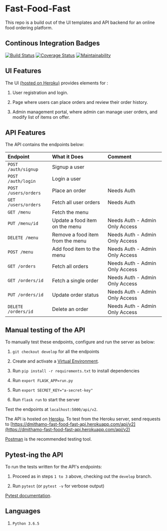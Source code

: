# Fast-Food-Fast

This repo is a build out of the UI templates and API backend for an online food ordering platform.

## Continous Integration Badges

[![Build Status](https://travis-ci.org/dmithamo/fast-food-fast.svg?branch=develop)](https://travis-ci.org/dmithamo/fast-food-fast) [![Coverage Status](https://coveralls.io/repos/github/dmithamo/fast-food-fast/badge.svg?branch=develop)](https://coveralls.io/github/dmithamo/fast-food-fast?branch=develop) [![Maintainability](https://api.codeclimate.com/v1/badges/8450eb14df4a1833c544/maintainability)](https://codeclimate.com/github/dmithamo/fast-food-fast/maintainability)

## UI Features

The UI [(hosted on Heroku)](https://dmithamo-fastfoodfast-ui-v2.herokuapp.com/) provides elements for :

1. User registration and login.

2. Page where users can place orders and review their order history.

3. Admin management portal, where admin can manage user orders, and modify list of items on offer.

## API Features

The API contains the endpoints below:
  
| Endpoint                  | What it Does                     | Comment                            |
| :--------------------     | :-----------------------         | :--------------------------------  |
| `POST /auth/signup`       | Signup a user                    |                                    |
| `POST /auth/login`        | Login a user                     |                                    |
| `POST /users/orders`      | Place an order                   | Needs Auth                         |
| `GET /users/orders`       | Fetch all user orders            | Needs Auth                         |
| `GET /menu`               | Fetch the menu                   |                                    |
| `PUT /menu/id`            | Update a food item on the menu   | Needs Auth - Admin Only Access     |
| `DELETE /menu`            | Remove a food item from the menu | Needs Auth - Admin Only Access     |
| `POST /menu`              | Add food item to the menu        | Needs Auth - Admin Only Access     |
| `GET /orders`             | Fetch all orders                 | Needs Auth - Admin Only Access     |
| `GET /orders/id`          | Fetch a single order             | Needs Auth - Admin Only Access     |
| `PUT /orders/id`          | Update order status              | Needs Auth - Admin Only Access     |
| `DELETE /orders/id`       | Delete an order                  | Needs Auth - Admin Only Access     |

## Manual testing of the API

To manually test these endpoints, configure and run the server as below:

1. `git checkout develop` for all the endpoints

2. Create and activate a [Virtual Environment](https://virtualenv.pypa.io/en/stable/).

3. Run `pip install -r requirements.txt` to install dependencies

4. Run `export FLASK_APP=run.py`

5. Run `export SECRET_KEY="a-secret-key"` 

6. Run `flask run` to start the server

Test the endpoints at `localhost:5000/api/v2`.

The API is hosted on [Heroku](https://dmithamo-fast-food-fast-api.herokuapp.com/).
To test from the Heroku server, send requests to [https://dmithamo-fast-food-fast-api.herokuapp.com/api/v2](https://dmithamo-fast-food-fast-api.herokuapp.com/api/v2)

[Postman](https://www.getpostman.com/) is the recommended testing tool.

## Pytest-ing the API

To run the tests written for the API's endpoints:

1. Proceed as in steps `1 to 3` above, checking out the `develop` branch.

2. Run `pytest` (or `pytest -v` for verbose output)

[Pytest documentation](http://pytest-flask.readthedocs.io/en/latest/).

## Languages

1. `Python 3.6.5`
